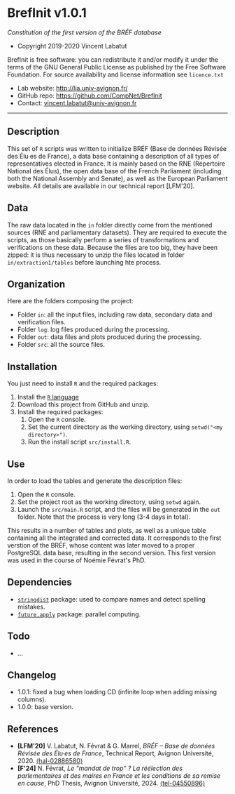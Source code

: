 BrefInit v1.0.1
===================
*Constitution of the first version of the BRÉF database*

* Copyright 2019-2020 Vincent Labatut

BrefInit is free software: you can redistribute it and/or modify it under the terms of the GNU General Public License as published by the Free Software Foundation. For source availability and license information see `licence.txt`

* Lab website: http://lia.univ-avignon.fr/
* GitHub repo: https://github.com/CompNet/BrefInit
* Contact: vincent.labatut@univ-avignon.fr

-----------------------------------------------------------------------

## Description
This set of `R` scripts was written to initialize BRÉF (Base de données Révisée des Élu·es de France), a data base containing a description of all types of representatives elected in France. It is mainly based on the RNE (Répertoire National des Élus), the open data base of the French Parliament (including both the National Assembly and Senate), as well as the European Parliament website. All details are available in our technical report [LFM'20]. 


## Data
The raw data located in the `in` folder directly come from the mentioned sources (RNE and parliamentary datasets). They are required to execute the scripts, as those basically perform a series of transformations and verifications on these data. Because the files are too big, they have been zipped: it is thus necessary to unzip the files located in folder `in/extraction1/tables` before launching hte process.


## Organization
Here are the folders composing the project:
* Folder `in`: all the input files, including raw data, secondary data and verification files.
* Folder `log`: log files produced during the processing.
* Folder `out`: data files and plots produced during the processing.
* Folder `src`: all the source files.


## Installation
You just need to install `R` and the required packages:

1. Install the [`R` language](https://www.r-project.org/)
2. Download this project from GitHub and unzip.
3. Install the required packages: 
   1. Open the `R` console.
   2. Set the current directory as the working directory, using `setwd("<my directory>")`.
   3. Run the install script `src/install.R`.


## Use
In order to load the tables and generate the description files:

1. Open the `R` console.
2. Set the project root as the working directory, using `setwd` again.
3. Launch the `src/main.R` script, and the files will be generated in the `out` folder. Note that the process is very long (3-4 days in total).

This results in a number of tables and plots, as well as a unique table containing all the integrated and corrected data. It corresponds to the first verstion of the BRÉF, whose content was later moved to a proper PostgreSQL data base, resulting in the second version. This first version was used in the course of Noémie Févrat's PhD.


## Dependencies
* [`stringdist`](https://cran.r-project.org/web/packages/stringdist/index.html) package: used to compare names and detect spelling mistakes.
* [`future.apply`](https://cran.r-project.org/web/packages/future.apply/index.html) package: parallel computing.


## Todo
* ...


## Changelog
* 1.0.1: fixed a bug when loading CD (infinite loop when adding missing columns).
* 1.0.0: base version.


## References
 * **[LFM'20]** V. Labatut, N. Févrat & G. Marrel, *BRÉF – Base de données Révisée des Élu·es de France*, Technical Report, Avignon Université, 2020. [⟨hal-02886580⟩](https://hal.archives-ouvertes.fr/hal-02886580)
 * **[F'24]** N. Févrat, *Le "mandat de trop" ? La réélection des parlementaires et des maires en France et les conditions de sa remise en cause*, PhD Thesis, Avignon Université, 2024. [⟨tel-04550896⟩](https://hal.archives-ouvertes.fr/tel-04550896)
